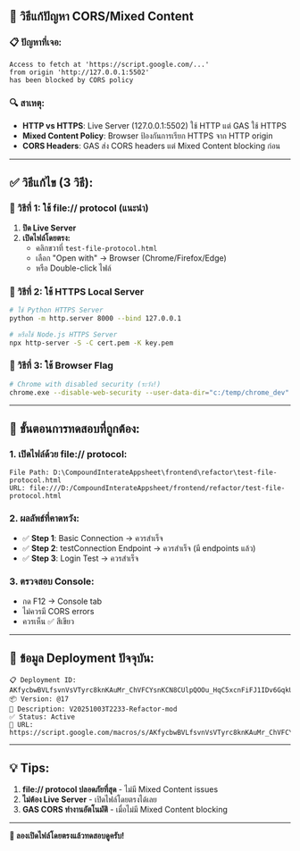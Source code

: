 ## 🚨 **วิธีแก้ปัญหา CORS/Mixed Content**

### 📋 **ปัญหาที่เจอ:**
```
Access to fetch at 'https://script.google.com/...' 
from origin 'http://127.0.0.1:5502' 
has been blocked by CORS policy
```

### 🔍 **สาเหตุ:**
- **HTTP vs HTTPS**: Live Server (127.0.0.1:5502) ใช้ HTTP แต่ GAS ใช้ HTTPS
- **Mixed Content Policy**: Browser ป้องกันการเรียก HTTPS จาก HTTP origin
- **CORS Headers**: GAS ส่ง CORS headers แต่ Mixed Content blocking ก่อน

---

## ✅ **วิธีแก้ไข (3 วิธี):**

### **🎯 วิธีที่ 1: ใช้ file:// protocol (แนะนำ)**
1. **ปิด Live Server**
2. **เปิดไฟล์โดยตรง:**
   - คลิกขวาที่ `test-file-protocol.html`
   - เลือก "Open with" → Browser (Chrome/Firefox/Edge)
   - หรือ Double-click ไฟล์

### **🎯 วิธีที่ 2: ใช้ HTTPS Local Server**
```bash
# ใช้ Python HTTPS Server
python -m http.server 8000 --bind 127.0.0.1

# หรือใช้ Node.js HTTPS Server
npx http-server -S -C cert.pem -K key.pem
```

### **🎯 วิธีที่ 3: ใช้ Browser Flag**
```bash
# Chrome with disabled security (ระวัง!)
chrome.exe --disable-web-security --user-data-dir="c:/temp/chrome_dev"
```

---

## 🧪 **ขั้นตอนการทดสอบที่ถูกต้อง:**

### **1. เปิดไฟล์ด้วย file:// protocol:**
```
File Path: D:\CompoundInterateAppsheet\frontend\refactor\test-file-protocol.html
URL: file:///D:/CompoundInterateAppsheet/frontend/refactor/test-file-protocol.html
```

### **2. ผลลัพธ์ที่คาดหวัง:**
- ✅ **Step 1**: Basic Connection → ควรสำเร็จ
- ✅ **Step 2**: testConnection Endpoint → ควรสำเร็จ (มี endpoints แล้ว)
- ✅ **Step 3**: Login Test → ควรสำเร็จ

### **3. ตรวจสอบ Console:**
- กด F12 → Console tab
- ไม่ควรมี CORS errors
- ควรเห็น ✅ สีเขียว

---

## 🎉 **ข้อมูล Deployment ปัจจุบัน:**
```
📋 Deployment ID: AKfycbwBVLfsvnVsVTyrc8knKAuMr_ChVFCYsnKCN8CUlpQOOu_HqC5xcnFiFJ1IDv6GqkUY
📦 Version: @17  
📝 Description: V20251003T2233-Refactor-mod
✅ Status: Active
🔗 URL: https://script.google.com/macros/s/AKfycbwBVLfsvnVsVTyrc8knKAuMr_ChVFCYsnKCN8CUlpQOOu_HqC5xcnFiFJ1IDv6GqkUY/exec
```

---

## 💡 **Tips:**
1. **file:// protocol ปลอดภัยที่สุด** - ไม่มี Mixed Content issues
2. **ไม่ต้อง Live Server** - เปิดไฟล์โดยตรงได้เลย
3. **GAS CORS ทำงานอัตโนมัติ** - เมื่อไม่มี Mixed Content blocking

---

**🚀 ลองเปิดไฟล์โดยตรงแล้วทดสอบดูครับ!**
